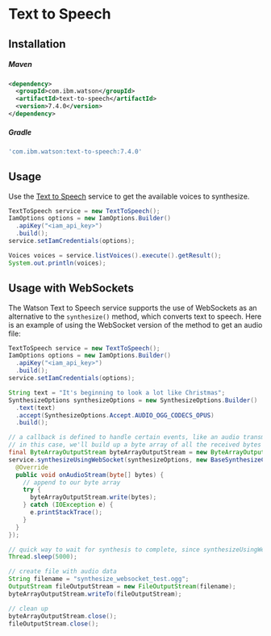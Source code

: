# Text to Speech

## Installation

##### Maven
```xml
<dependency>
  <groupId>com.ibm.watson</groupId>
  <artifactId>text-to-speech</artifactId>
  <version>7.4.0</version>
</dependency>
```

##### Gradle
```gradle
'com.ibm.watson:text-to-speech:7.4.0'
```

## Usage
Use the [Text to Speech][text_to_speech] service to get the available voices to synthesize.

```java
TextToSpeech service = new TextToSpeech();
IamOptions options = new IamOptions.Builder()
  .apiKey("<iam_api_key>")
  .build();
service.setIamCredentials(options);

Voices voices = service.listVoices().execute().getResult();
System.out.println(voices);
```

## Usage with WebSockets
The Watson Text to Speech service supports the use of WebSockets as an alternative to the `synthesize()` method, which converts text to speech. Here is an example of using the WebSocket version of the method to get an audio file:
```java
TextToSpeech service = new TextToSpeech();
IamOptions options = new IamOptions.Builder()
  .apiKey("<iam_api_key>")
  .build();
service.setIamCredentials(options);

String text = "It's beginning to look a lot like Christmas";
SynthesizeOptions synthesizeOptions = new SynthesizeOptions.Builder()
  .text(text)
  .accept(SynthesizeOptions.Accept.AUDIO_OGG_CODECS_OPUS)
  .build();

// a callback is defined to handle certain events, like an audio transmission or a timing marker
// in this case, we'll build up a byte array of all the received bytes to build the resulting file
final ByteArrayOutputStream byteArrayOutputStream = new ByteArrayOutputStream();
service.synthesizeUsingWebSocket(synthesizeOptions, new BaseSynthesizeCallback() {
  @Override
  public void onAudioStream(byte[] bytes) {
    // append to our byte array
    try {
      byteArrayOutputStream.write(bytes);
    } catch (IOException e) {
      e.printStackTrace();
    }
  }
});

// quick way to wait for synthesis to complete, since synthesizeUsingWebSocket() runs asynchronously
Thread.sleep(5000);

// create file with audio data
String filename = "synthesize_websocket_test.ogg";
OutputStream fileOutputStream = new FileOutputStream(filename);
byteArrayOutputStream.writeTo(fileOutputStream);

// clean up
byteArrayOutputStream.close();
fileOutputStream.close();
```

[text_to_speech]: https://cloud.ibm.com/docs/services/text-to-speech?topic=text-to-speech-about